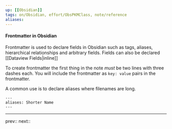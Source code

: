 ```yaml
---
up: [[Obsidian]]
tags: on/Obsidian, effort/ObsPKMClass, note/reference
aliases: 
---
```

#### Frontmatter in Obsidian

Frontmatter is used to declare fields in Obsidian such as tags, aliases, hierarchical relationships and arbitrary fields. Fields can also be declared [[Dataview Fields|inline]]

To create frontmatter the first thing in the note _must_ be two lines with three dashes each. You will include the frontmatter as `key: value` pairs in the frontmatter.

A common use is to declare aliases where filenames are long.

```
---
aliases: Shorter Name
---
```


---
prev:: 
next:: 